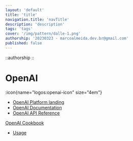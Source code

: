```yaml
---
layout: 'default'
title: 'title'
navigation.title: 'navTitle'
description: 'description'
tags: 'tags'
cover: '/img/pattern/dalle-1.png'
authorship: '20230323 - marcoalmeida.dev.br@gmail.com'
published: false
---
```


::authorship 
::


# OpenAI

:icon{name="logos:openai-icon" size="4em"}

- [OpenAI Platform landing](https://platform.openai.com/)
- [OpenAI Documentation](https://platform.openai.com/docs/introduction)
- [OpenAI API Reference](https://platform.openai.com/docs/api-reference/introduction)

[OpenAI Cookbook](https://github.com/openai/openai-cookbook)

- [Usage](https://platform.openai.com/account/usage)





